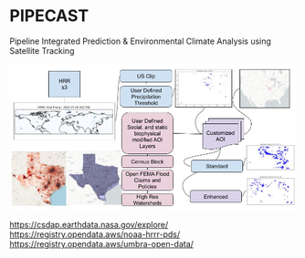 # PIPECAST
Pipeline Integrated Prediction &amp; Environmental Climate Analysis using Satellite Tracking

![](Workflow_8_13.jpg)

https://csdap.earthdata.nasa.gov/explore/
https://registry.opendata.aws/noaa-hrrr-pds/
https://registry.opendata.aws/umbra-open-data/
